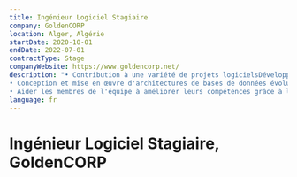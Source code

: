 ```yaml
---
title: Ingénieur Logiciel Stagiaire
company: GoldenCORP
location: Alger, Algérie
startDate: 2020-10-01
endDate: 2022-07-01
contractType: Stage
companyWebsite: https://www.goldencorp.net/
description: "• Contribution à une variété de projets logicielsDéveloppement et déploiement d'applications web robustes utilisant des technologies telles que SpringBoot Java,JEE, React.js et Angular côté frontend, et Symfony, Node.js et Spring Boot côté backend.
• Conception et mise en œuvre d'architectures de bases de données évolutives utilisant des bases de données SQLet NoSQL comme MongoDB, garantissant une gestion ecace des données.
• Aider les membres de l'équipe à améliorer leurs compétences grâce à la programmation par les pairs, orant ainsiplus de valeur aux clients."
language: fr
---
```


# Ingénieur Logiciel Stagiaire, GoldenCORP